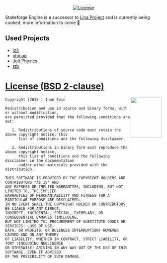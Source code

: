 
<div align="center">

[![License](https://img.shields.io/badge/License-BSD_2--Clause-orange.svg)](https://opensource.org/license/bsd-2-clause) 

 </div>
  
Stakeforge Engine is a successor to [Lina Project](https://github.com/inanevin/LinaEngine) and is currently being cooked, more information to come :eyes:

## Used Projects

-  [lz4](https://github.com/lz4/lz4)
-  [phmap](https://github.com/greg7mdp/parallel-hashmap)
-  [Jolt Physics](https://github.com/jrouwe/JoltPhysics)
-  [stb](https://github.com/nothings/stb)


# [License (BSD 2-clause)](http://opensource.org/licenses/BSD-2-Clause)

<a href="http://opensource.org/licenses/BSD-2-Clause" target="_blank">
<img align="right" src="https://opensource.org/wp-content/uploads/2022/10/osi-badge-dark.svg" width="100" height="130">
</a>

	Copyright [2018-] Inan Evin
	
	Redistribution and use in source and binary forms, with or without modification,
	are permitted provided that the following conditions are met:
	
	   1. Redistributions of source code must retain the above copyright notice, this
	      list of conditions and the following disclaimer.
	
	   2. Redistributions in binary form must reproduce the above copyright notice,
	      this list of conditions and the following disclaimer in the documentation
	      and/or other materials provided with the distribution.
	
	THIS SOFTWARE IS PROVIDED BY THE COPYRIGHT HOLDERS AND CONTRIBUTORS "AS IS" AND
	ANY EXPRESS OR IMPLIED WARRANTIES, INCLUDING, BUT NOT LIMITED TO, THE IMPLIED
	WARRANTIES OF MERCHANTABILITY AND FITNESS FOR A PARTICULAR PURPOSE ARE DISCLAIMED.
	IN NO EVENT SHALL THE COPYRIGHT HOLDER OR CONTRIBUTORS BE LIABLE FOR ANY DIRECT,
	INDIRECT, INCIDENTAL, SPECIAL, EXEMPLARY, OR CONSEQUENTIAL DAMAGES (INCLUDING,
	BUT NOT LIMITED TO, PROCUREMENT OF SUBSTITUTE GOODS OR SERVICES; LOSS OF USE,
	DATA, OR PROFITS; OR BUSINESS INTERRUPTION) HOWEVER CAUSED AND ON ANY THEORY
	OF LIABILITY, WHETHER IN CONTRACT, STRICT LIABILITY, OR TORT (INCLUDING NEGLIGENCE
	OR OTHERWISE) ARISING IN ANY WAY OUT OF THE USE OF THIS SOFTWARE, EVEN IF ADVISED
	OF THE POSSIBILITY OF SUCH DAMAGE.

